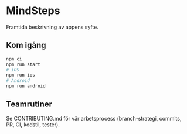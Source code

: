 # MindSteps

Framtida beskrivning av appens syfte.

## Kom igång

```bash
npm ci
npm run start
# iOS
npm run ios
# Android
npm run android
```

## Teamrutiner

Se CONTRIBUTING.md för vår arbetsprocess (branch-strategi, commits, PR, CI, kodstil, tester).
